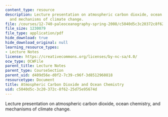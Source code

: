 ```yaml
---
content_type: resource
description: Lecture presentation on atmospheric carbon dioxide, ocean chemistry,
  and mechanisms of climate change.
file: /courses/12-740-paleoceanography-spring-2008/c5040d5c3c20372c8f6225d75e95674d_lec10_slide.pdf
file_size: 1230079
file_type: application/pdf
hide_download: true
hide_download_original: null
learning_resource_types:
- Lecture Notes
license: https://creativecommons.org/licenses/by-nc-sa/4.0/
ocw_type: OCWFile
parent_title: Lecture Notes
parent_type: CourseSection
parent_uid: d409d56e-d0f2-7c39-c96f-3d8512960818
resourcetype: Document
title: Atmospheric Carbon Dioxide and Ocean Chemistry
uid: c5040d5c-3c20-372c-8f62-25d75e95674d
---
```

Lecture presentation on atmospheric carbon dioxide, ocean chemistry, and mechanisms of climate change.